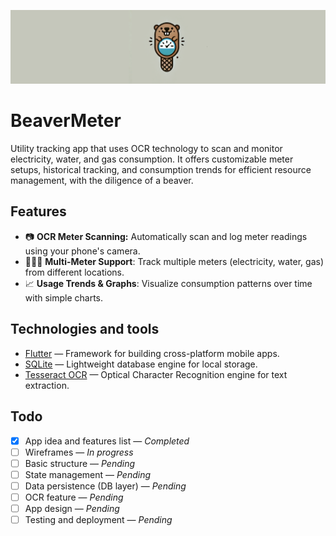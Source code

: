 ![Banner](docs/banner.png)


# BeaverMeter

Utility tracking app that uses OCR technology to scan and monitor electricity, water, and gas consumption. It offers customizable meter setups, historical tracking, and consumption trends for efficient resource management, with the diligence of a beaver.

## Features

- 📷 **OCR Meter Scanning:** Automatically scan and log meter readings using your phone's camera.
- 🔌💧🔥 **Multi-Meter Support**: Track multiple meters (electricity, water, gas) from different locations.
- 📈 **Usage Trends & Graphs**: Visualize consumption patterns over time with simple charts.

## Technologies and tools
- [Flutter](https://flutter.dev) — Framework for building cross-platform mobile apps.
- [SQLite](https://www.sqlite.org/index.html) — Lightweight database engine for local storage.
- [Tesseract OCR](https://github.com/tesseract-ocr/tesseract) — Optical Character Recognition engine for text extraction.

## Todo

- [x] App idea and features list — *Completed*
- [ ] Wireframes — *In progress*
- [ ] Basic structure — *Pending*
- [ ] State management — *Pending*
- [ ] Data persistence (DB layer) — *Pending*
- [ ] OCR feature — *Pending*
- [ ] App design — *Pending*
- [ ] Testing and deployment — *Pending*
